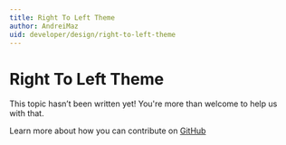 ```yaml
---
title: Right To Left Theme
author: AndreiMaz
uid: developer/design/right-to-left-theme
---
```

# Right To Left Theme

This topic hasn’t been written yet! You're more than welcome to help us with that.

Learn more about how you can contribute on [GitHub](https://github.com/nopSolutions/nopCommerce-Docs/blob/master/CONTRIBUTING.md)